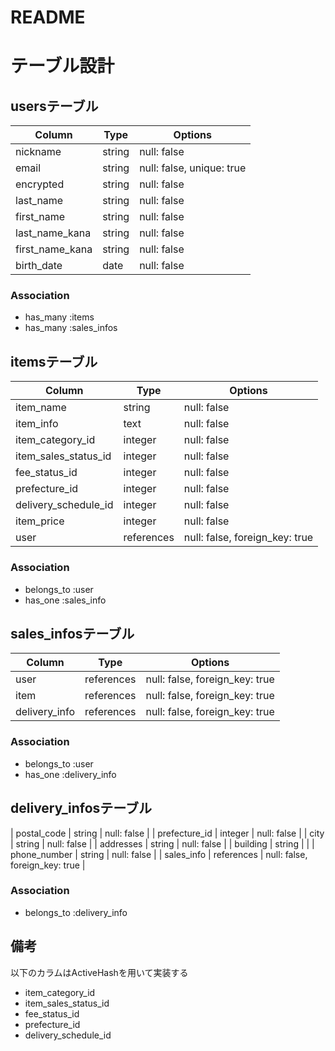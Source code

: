 # README

# テーブル設計

## usersテーブル
| Column          | Type   | Options                   |
| --------------- | ------ | ------------------------- |
| nickname        | string | null: false               |
| email           | string | null: false, unique: true |
| encrypted       | string | null: false               |
| last_name       | string | null: false               |
| first_name      | string | null: false               |
| last_name_kana  | string | null: false               |
| first_name_kana | string | null: false               |
| birth_date      | date   | null: false               |

### Association
- has_many :items
- has_many :sales_infos

## itemsテーブル
| Column               | Type       | Options                        |
| -------------------- | ---------- | ------------------------------ |
| item_name            | string     | null: false                    |
| item_info            | text       | null: false                    |
| item_category_id     | integer    | null: false                    |
| item_sales_status_id | integer    | null: false                    |
| fee_status_id        | integer    | null: false                    |
| prefecture_id        | integer    | null: false                    |
| delivery_schedule_id | integer    | null: false                    |
| item_price           | integer    | null: false                    |
| user                 | references | null: false, foreign_key: true |

### Association
- belongs_to :user
- has_one :sales_info

## sales_infosテーブル
| Column        | Type       | Options                        |
| ------------- | ---------- | ------------------------------ |
| user          | references | null: false, foreign_key: true |
| item          | references | null: false, foreign_key: true |
| delivery_info | references | null: false, foreign_key: true |

### Association
- belongs_to :user
- has_one :delivery_info

## delivery_infosテーブル
| postal_code   | string     | null: false                    |
| prefecture_id | integer    | null: false                    |
| city          | string     | null: false                    |
| addresses     | string     | null: false                    |
| building      | string     |                                |
| phone_number  | string     | null: false                    |
| sales_info    | references | null: false, foreign_key: true |

### Association
- belongs_to :delivery_info

## 備考
以下のカラムはActiveHashを用いて実装する
- item_category_id
- item_sales_status_id
- fee_status_id
- prefecture_id
- delivery_schedule_id